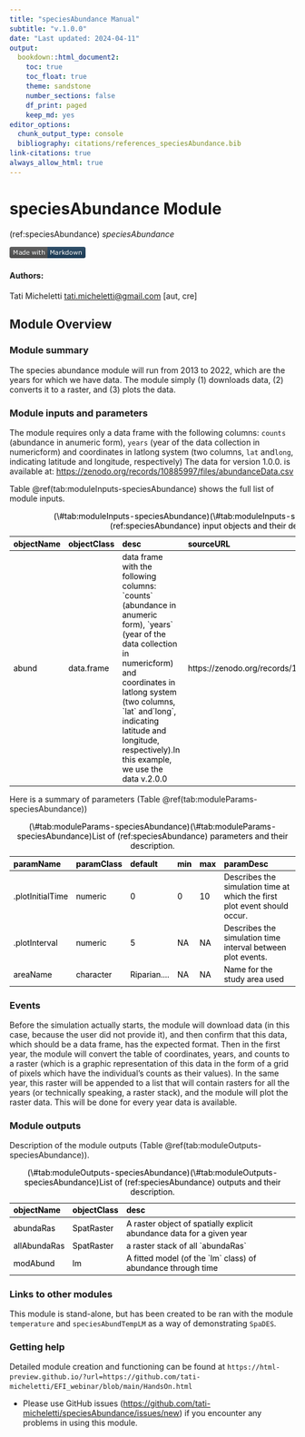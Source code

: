 ```yaml
---
title: "speciesAbundance Manual"
subtitle: "v.1.0.0"
date: "Last updated: 2024-04-11"
output:
  bookdown::html_document2:
    toc: true
    toc_float: true
    theme: sandstone
    number_sections: false
    df_print: paged
    keep_md: yes
editor_options:
  chunk_output_type: console
  bibliography: citations/references_speciesAbundance.bib
link-citations: true
always_allow_html: true
---
```


# speciesAbundance Module

<!-- the following are text references used in captions for LaTeX compatibility -->
(ref:speciesAbundance) *speciesAbundance*



[![made-with-Markdown](figures/markdownBadge.png)](https://commonmark.org)

<!-- if knitting to pdf remember to add the pandoc_args: ["--extract-media", "."] option to yml in order to get the badge images -->

#### Authors:

Tati Micheletti <tati.micheletti@gmail.com> [aut, cre]
<!-- ideally separate authors with new lines, '\n' not working -->

## Module Overview

### Module summary

The species abundance module will run from 2013 to 2022, which are the years for which we have data. The module simply (1) downloads data, (2) converts it to a raster, and (3) plots the data.

### Module inputs and parameters

The module requires only a data frame with the following columns: `counts` (abundance in anumeric form), `years` (year of the data collection in numericform) and coordinates in  latlong system (two columns, `lat` and`long`, indicating latitude and longitude, respectively)
The data for version 1.0.0. is available at: https://zenodo.org/records/10885997/files/abundanceData.csv

Table \@ref(tab:moduleInputs-speciesAbundance) shows the full list of module inputs.

<table class="table" style="color: black; margin-left: auto; margin-right: auto;">
<caption>(\#tab:moduleInputs-speciesAbundance)(\#tab:moduleInputs-speciesAbundance)List of (ref:speciesAbundance) input objects and their description.</caption>
 <thead>
  <tr>
   <th style="text-align:left;"> objectName </th>
   <th style="text-align:left;"> objectClass </th>
   <th style="text-align:left;"> desc </th>
   <th style="text-align:left;"> sourceURL </th>
  </tr>
 </thead>
<tbody>
  <tr>
   <td style="text-align:left;"> abund </td>
   <td style="text-align:left;"> data.frame </td>
   <td style="text-align:left;"> data frame with the following columns: `counts` (abundance in anumeric form), `years` (year of the data collection in numericform) and coordinates in latlong system (two columns, `lat` and`long`, indicating latitude and longitude, respectively).In this example, we use the data v.2.0.0 </td>
   <td style="text-align:left;"> https://zenodo.org/records/10877463/files/abundanceData.csv </td>
  </tr>
</tbody>
</table>

Here is a summary of parameters (Table \@ref(tab:moduleParams-speciesAbundance))

<table class="table" style="color: black; margin-left: auto; margin-right: auto;">
<caption>(\#tab:moduleParams-speciesAbundance)(\#tab:moduleParams-speciesAbundance)List of (ref:speciesAbundance) parameters and their description.</caption>
 <thead>
  <tr>
   <th style="text-align:left;"> paramName </th>
   <th style="text-align:left;"> paramClass </th>
   <th style="text-align:left;"> default </th>
   <th style="text-align:left;"> min </th>
   <th style="text-align:left;"> max </th>
   <th style="text-align:left;"> paramDesc </th>
  </tr>
 </thead>
<tbody>
  <tr>
   <td style="text-align:left;"> .plotInitialTime </td>
   <td style="text-align:left;"> numeric </td>
   <td style="text-align:left;"> 0 </td>
   <td style="text-align:left;"> 0 </td>
   <td style="text-align:left;"> 10 </td>
   <td style="text-align:left;"> Describes the simulation time at which the first plot event should occur. </td>
  </tr>
  <tr>
   <td style="text-align:left;"> .plotInterval </td>
   <td style="text-align:left;"> numeric </td>
   <td style="text-align:left;"> 5 </td>
   <td style="text-align:left;"> NA </td>
   <td style="text-align:left;"> NA </td>
   <td style="text-align:left;"> Describes the simulation time interval between plot events. </td>
  </tr>
  <tr>
   <td style="text-align:left;"> areaName </td>
   <td style="text-align:left;"> character </td>
   <td style="text-align:left;"> Riparian.... </td>
   <td style="text-align:left;"> NA </td>
   <td style="text-align:left;"> NA </td>
   <td style="text-align:left;"> Name for the study area used </td>
  </tr>
</tbody>
</table>

### Events

Before the simulation actually starts, the module will download data (in this case, because the user did not provide it), and then confirm that this data, which should be a data frame, has the expected format. Then in the first year, the module will convert the table of coordinates, years, and counts to a raster (which is a graphic representation of this data in the form of a grid of pixels which have the individual’s counts as their values). In the same year, this raster will be appended to a list that will contain rasters for all the years (or technically speaking, a raster stack), and the module will plot the raster data. This will be done for every year data is available.

### Module outputs

Description of the module outputs (Table \@ref(tab:moduleOutputs-speciesAbundance)).

<table class="table" style="color: black; margin-left: auto; margin-right: auto;">
<caption>(\#tab:moduleOutputs-speciesAbundance)(\#tab:moduleOutputs-speciesAbundance)List of (ref:speciesAbundance) outputs and their description.</caption>
 <thead>
  <tr>
   <th style="text-align:left;"> objectName </th>
   <th style="text-align:left;"> objectClass </th>
   <th style="text-align:left;"> desc </th>
  </tr>
 </thead>
<tbody>
  <tr>
   <td style="text-align:left;"> abundaRas </td>
   <td style="text-align:left;"> SpatRaster </td>
   <td style="text-align:left;"> A raster object of spatially explicit abundance data for a given year </td>
  </tr>
  <tr>
   <td style="text-align:left;"> allAbundaRas </td>
   <td style="text-align:left;"> SpatRaster </td>
   <td style="text-align:left;"> a raster stack of all `abundaRas` </td>
  </tr>
  <tr>
   <td style="text-align:left;"> modAbund </td>
   <td style="text-align:left;"> lm </td>
   <td style="text-align:left;"> A fitted model (of the `lm` class) of abundance through time </td>
  </tr>
</tbody>
</table>

### Links to other modules

This module is stand-alone, but has been created to be ran with the module `temperature` 
and `speciesAbundTempLM` as a way of demonstrating `SpaDES`.

### Getting help

Detailed module creation and functioning can be found at `https://html-preview.github.io/?url=https://github.com/tati-micheletti/EFI_webinar/blob/main/HandsOn.html`

- Please use GitHub issues (https://github.com/tati-micheletti/speciesAbundance/issues/new) 
if you encounter any problems in using this module.
